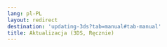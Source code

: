 ```yaml
---
lang: pl-PL
layout: redirect
destination: 'updating-3ds?tab=manual#tab-manual'
title: Aktualizacja (3DS, Ręcznie)
---
```


